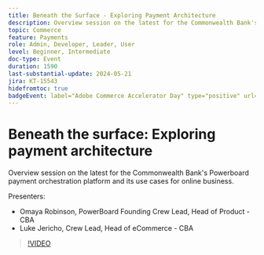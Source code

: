 ```yaml
---
title: Beneath the Surface - Exploring Payment Architecture
description: Overview session on the latest for the Commonwealth Bank's Powerboard payment orchestration platform and its use cases for online business.
topic: Commerce
feature: Payments
role: Admin, Developer, Leader, User
level: Beginner, Intermediate
doc-type: Event
duration: 1590
last-substantial-update: 2024-05-21
jira: KT-15543
hidefromtoc: true
badgeEvent: label="Adobe Commerce Accelerator Day" type="positive" url="https://experienceleague.adobe.com/en/docs/events/apac-commerce-recordings/2024/accelerator-day/overview.html" 
---
```


# Beneath the surface: Exploring payment architecture

Overview session on the latest for the Commonwealth Bank's Powerboard payment orchestration platform and its use cases for online business.

Presenters:

+ Omaya Robinson, PowerBoard Founding Crew Lead, Head of Product - CBA
+ Luke Jericho, Crew Lead, Head of eCommerce - CBA

>[!VIDEO](https://video.tv.adobe.com/v/3429270/?learn=on)
